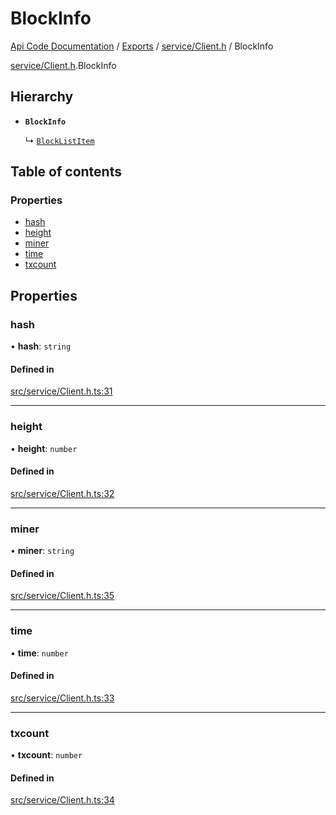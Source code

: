 # BlockInfo
 
[Api Code Documentation](../README.md) / [Exports](../modules.md) / [service/Client.h](../modules/service_Client_h.md) / BlockInfo

[service/Client.h](../modules/service_Client_h.md).BlockInfo

## Hierarchy

- **`BlockInfo`**

  ↳ [`BlockListItem`](service_Client_h.BlockListItem.md)

## Table of contents

### Properties

- [hash](service_Client_h.BlockInfo.md#hash)
- [height](service_Client_h.BlockInfo.md#height)
- [miner](service_Client_h.BlockInfo.md#miner)
- [time](service_Client_h.BlockInfo.md#time)
- [txcount](service_Client_h.BlockInfo.md#txcount)

## Properties

### hash

• **hash**: `string`

#### Defined in

[src/service/Client.h.ts:31](https://github.com/openkfw/TruBudget/blob/0804644/api/src/service/Client.h.ts#L31)

___

### height

• **height**: `number`

#### Defined in

[src/service/Client.h.ts:32](https://github.com/openkfw/TruBudget/blob/0804644/api/src/service/Client.h.ts#L32)

___

### miner

• **miner**: `string`

#### Defined in

[src/service/Client.h.ts:35](https://github.com/openkfw/TruBudget/blob/0804644/api/src/service/Client.h.ts#L35)

___

### time

• **time**: `number`

#### Defined in

[src/service/Client.h.ts:33](https://github.com/openkfw/TruBudget/blob/0804644/api/src/service/Client.h.ts#L33)

___

### txcount

• **txcount**: `number`

#### Defined in

[src/service/Client.h.ts:34](https://github.com/openkfw/TruBudget/blob/0804644/api/src/service/Client.h.ts#L34)
